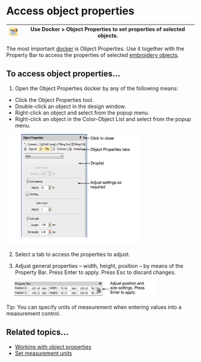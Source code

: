 # Access object properties

| ![ObjectProperties00028.png](assets/ObjectProperties00028.png) | Use Docker > Object Properties to set properties of selected objects. |
| -------------------------------------------------------------- | --------------------------------------------------------------------- |

The most important [docker](../../glossary/glossary) is Object Properties. Use it together with the Property Bar to access the properties of selected [embroidery objects](../../glossary/glossary).

## To access object properties...

1. Open the Object Properties docker by any of the following means:

- Click the Object Properties tool.
- Double-click an object in the design window.
- Right-click an object and select from the popup menu.
- Right-click an object in the Color-Object List and select from the popup menu.

![basics00029.png](assets/basics00029.png)

2. Select a tab to access the properties to adjust.

3. Adjust general properties – width, height, position – by means of the Property Bar. Press Enter to apply. Press Esc to discard changes.

![PropertyBar.png](assets/PropertyBar.png)

Tip: You can specify units of measurement when entering values into a measurement control.

## Related topics...

- [Working with object properties](../../Digitizing/properties/Working_with_object_properties)
- [Set measurement units](Set_measurement_units)
